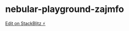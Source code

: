 # nebular-playground-zajmfo

[Edit on StackBlitz ⚡️](https://stackblitz.com/edit/nebular-playground-zajmfo)
